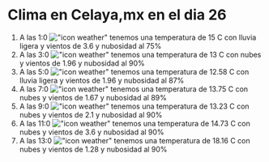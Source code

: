 # Clima en Celaya,mx en el dia 26

1. A las 1:0 !["icon weather"](http://openweathermap.org/img/w/10n.png) tenemos una temperatura de 15 C con lluvia ligera y  vientos de 3.6 y nubosidad al 75%
1. A las 3:0 !["icon weather"](http://openweathermap.org/img/w/04n.png) tenemos una temperatura de 13 C con nubes y  vientos de 1.96 y nubosidad al 90%
1. A las 5:0 !["icon weather"](http://openweathermap.org/img/w/10n.png) tenemos una temperatura de 12.58 C con lluvia ligera y  vientos de 1.96 y nubosidad al 87%
1. A las 7:0 !["icon weather"](http://openweathermap.org/img/w/04n.png) tenemos una temperatura de 13.75 C con nubes y  vientos de 1.67 y nubosidad al 89%
1. A las 9:0 !["icon weather"](http://openweathermap.org/img/w/04d.png) tenemos una temperatura de 13.23 C con nubes y  vientos de 2.1 y nubosidad al 90%
1. A las 11:0 !["icon weather"](http://openweathermap.org/img/w/04d.png) tenemos una temperatura de 14.73 C con nubes y  vientos de 3.6 y nubosidad al 90%
1. A las 13:0 !["icon weather"](http://openweathermap.org/img/w/04d.png) tenemos una temperatura de 18.16 C con nubes y  vientos de 1.28 y nubosidad al 90%
